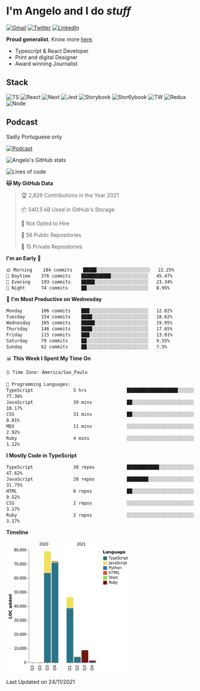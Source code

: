 # I'm Angelo and I do _stuff_

[![Gmail](https://img.shields.io/badge/Gmail-D14836?style=for-the-badge&logo=gmail&logoColor=white)](mailto:oiangelodias@gmail.com)
[![Twitter](https://img.shields.io/badge/Twitter-1DA1F2?style=for-the-badge&logo=twitter&logoColor=white)](https://www.twitter.com/oicronofobico)
[![LinkedIn](https://img.shields.io/badge/LinkedIn-0077B5?style=for-the-badge&logo=linkedin&logoColor=white)](https://www.linkedin.com/in/angelod1as/)

**Proud generalist**. Know more [here](http://www.angelodias.com.br/).

- Typescript & React Developer
- Print and digital Designer
- Award winning Journalist

## Stack

![TS](https://img.shields.io/badge/TypeScript-007ACC?style=for-the-badge&logo=typescript&logoColor=white)
![React](https://img.shields.io/badge/React-20232A?style=for-the-badge&logo=react&logoColor=61DAFB)
![Next](https://img.shields.io/badge/next.js-000000?style=for-the-badge&logo=nextdotjs&logoColor=white)
![Jest](https://img.shields.io/badge/Jest-C21325?style=for-the-badge&logo=jest&logoColor=white)
![Storybook](https://img.shields.io/badge/storybook-FF4785?style=for-the-badge&logo=storybook&logoColor=white)
![Stor6ybook](https://img.shields.io/badge/Figma-F24E1E?style=for-the-badge&logo=figma&logoColor=white)
![TW](https://img.shields.io/badge/Tailwind_CSS-38B2AC?style=for-the-badge&logo=tailwind-css&logoColor=white)
![Redux](https://img.shields.io/badge/Redux-593D88?style=for-the-badge&logo=redux&logoColor=white)
![Node](https://img.shields.io/badge/Node.js-339933?style=for-the-badge&logo=nodedotjs&logoColor=white)

## Podcast

Sadly Portuguese only

[![Podcast](https://user-images.githubusercontent.com/13950513/143299819-ef1f5a9b-f29b-4c52-b2c4-2cdb9dafa640.png)](http://anchor.fm/cronofobia)


![Angelo's GitHub stats](https://github-readme-stats.vercel.app/api?username=angelod1as&show_icons=true&theme=dark)

<!--START_SECTION:waka-->
![Lines of code](https://img.shields.io/badge/From%20Hello%20World%20I%27ve%20Written-211846%20lines%20of%20code-blue)

**🐱 My GitHub Data** 

> 🏆 2,826 Contributions in the Year 2021
 > 
> 📦 540.5 kB Used in GitHub's Storage 
 > 
> 🚫 Not Opted to Hire
 > 
> 📜 56 Public Repositories 
 > 
> 🔑 15 Private Repositories  
 > 
**I'm an Early 🐤** 

```text
🌞 Morning    184 commits    █████░░░░░░░░░░░░░░░░░░░░   22.25% 
🌆 Daytime    376 commits    ███████████░░░░░░░░░░░░░░   45.47% 
🌃 Evening    193 commits    █████░░░░░░░░░░░░░░░░░░░░   23.34% 
🌙 Night      74 commits     ██░░░░░░░░░░░░░░░░░░░░░░░   8.95%

```
📅 **I'm Most Productive on Wednesday** 

```text
Monday       106 commits    ███░░░░░░░░░░░░░░░░░░░░░░   12.82% 
Tuesday      154 commits    ████░░░░░░░░░░░░░░░░░░░░░   18.62% 
Wednesday    165 commits    █████░░░░░░░░░░░░░░░░░░░░   19.95% 
Thursday     146 commits    ████░░░░░░░░░░░░░░░░░░░░░   17.65% 
Friday       115 commits    ███░░░░░░░░░░░░░░░░░░░░░░   13.91% 
Saturday     79 commits     ██░░░░░░░░░░░░░░░░░░░░░░░   9.55% 
Sunday       62 commits     ██░░░░░░░░░░░░░░░░░░░░░░░   7.5%

```


📊 **This Week I Spent My Time On** 

```text
⌚︎ Time Zone: America/Sao_Paulo

💬 Programming Languages: 
TypeScript               5 hrs               ███████████████████░░░░░░   77.36% 
JavaScript               39 mins             ██░░░░░░░░░░░░░░░░░░░░░░░   10.17% 
CSS                      31 mins             ██░░░░░░░░░░░░░░░░░░░░░░░   8.01% 
MDX                      11 mins             ░░░░░░░░░░░░░░░░░░░░░░░░░   2.92% 
Ruby                     4 mins              ░░░░░░░░░░░░░░░░░░░░░░░░░   1.12%

```

**I Mostly Code in TypeScript** 

```text
TypeScript               30 repos            ████████████░░░░░░░░░░░░░   47.62% 
JavaScript               20 repos            ████████░░░░░░░░░░░░░░░░░   31.75% 
HTML                     6 repos             ██░░░░░░░░░░░░░░░░░░░░░░░   9.52% 
CSS                      2 repos             ░░░░░░░░░░░░░░░░░░░░░░░░░   3.17% 
Ruby                     2 repos             ░░░░░░░░░░░░░░░░░░░░░░░░░   3.17%

```


**Timeline**

![Chart not found](https://raw.githubusercontent.com/angelod1as/angelod1as/main/charts/bar_graph.png) 


 Last Updated on 24/11/2021
<!--END_SECTION:waka-->
